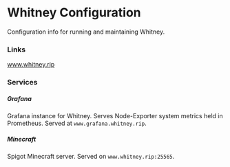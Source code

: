 # Whitney Configuration

Configuration info for running and maintaining Whitney.

### Links

www.whitney.rip

### Services

##### Grafana

Grafana instance for Whitney. Serves Node-Exporter system metrics held in Prometheus.
Served at `www.grafana.whitney.rip`.

##### Minecraft

Spigot Minecraft server. Served on `www.whitney.rip:25565`.

